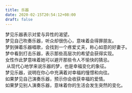 ```yaml
---
title: 乐器
date: 2020-02-15T20:54:12+08:00
draft: false
---
```


梦见乐器表示对爱与异性的渴望。<br>
梦见自己吹奏乐器，听众却很伤心，意味着会得罪朋友。<br>
梦到弹着乐器唱歌，会找到一个疼爱丈夫，称心如意的好妻子。<br>
梦中看到打击乐器，表示那些高层次的希望会获得实现。<br>
女性作此梦意味着她可以避开那些令人不愉快的猜忌。<br>
 从现代心地学来说乐器的梦，也是幸福变化的象征。<br>
梦见乐器，说明在你心中充满着对幸福的憧憬和向往。<br>
如果梦见自己演奏乐器，预示你会收获幸福的爱情。<br>
如果梦见别人演奏乐器，意味着你的生活会发生突然的变化。<br>
